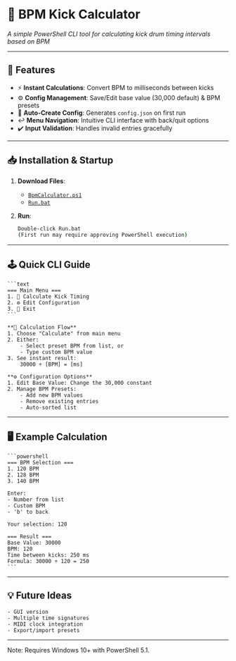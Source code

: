# 🥁 BPM Kick Calculator 

_A simple PowerShell CLI tool for calculating kick drum timing intervals based on BPM_

---

## 🚀 Features

- ⚡ **Instant Calculations**: Convert BPM to milliseconds between kicks
- ⚙️ **Config Management**: Save/Edit base value (30,000 default) & BPM presets
- 📂 **Auto-Create Config**: Generates `config.json` on first run
- ↩️ **Menu Navigation**: Intuitive CLI interface with back/quit options
- ✔️ **Input Validation**: Handles invalid entries gracefully

---

## 📥 Installation & Startup

1. **Download Files**:
   - [`BpmCalculator.ps1`](BpmCalculator.ps1)
   - [`Run.bat`](Run.bat)

2. **Run**:
   ```bash
   Double-click Run.bat
   (First run may require approving PowerShell execution)
   ```

---

## 🕹️ Quick CLI Guide
	```text
	=== Main Menu ===
	1. 🧮 Calculate Kick Timing
	2. ⚙ Edit Configuration
	3. 🚪 Exit
	```
	
	**🔢 Calculation Flow**
	1. Choose "Calculate" from main menu
	2. Either:
		- Select preset BPM from list, or
		- Type custom BPM value
	3. See instant result:
		30000 ÷ [BPM] = [ms]

	**⚙ Configuration Options**
	1. Edit Base Value: Change the 30,000 constant
	2. Manage BPM Presets:
		- Add new BPM values
		- Remove existing entries
		- Auto-sorted list

---

## 🖥️ Example Calculation
	```powershell
	=== BPM Selection ===
	1. 120 BPM
	2. 128 BPM
	3. 140 BPM

	Enter: 
	- Number from list
	- Custom BPM
	- 'b' to back

	Your selection: 120

	=== Result ===
	Base Value: 30000
	BPM: 120
	Time between kicks: 250 ms
	Formula: 30000 ÷ 120 = 250
	```

---

## 💡 Future Ideas
	- GUI version
	- Multiple time signatures
	- MIDI clock integration
	- Export/import presets

---

Note: Requires Windows 10+ with PowerShell 5.1.